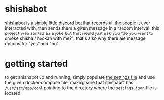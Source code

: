 # shishabot

shishabot is a simple little discord bot that records all the people it ever interacted with, then sends them a given message in a random interval.
this project was started as a joke bot that would just ask you "do you want to smoke shisha / hookah with me?", that's also why there are message options for
"yes" and "no".

# getting started

to get shishabot up and running, simply populate [the settings file](https://github.com/phntxx/shishabot/blob/master/conf/settings.json) and use the given 
docker-compose file, making sure that shishabot has `/usr/src/app/conf` pointing to the directory where the `settings.json` file is located.
